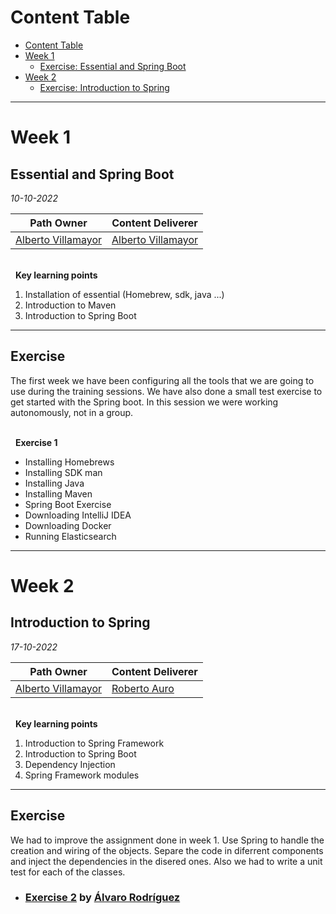 # Content Table
- [Content Table](#content-table)
- [Week 1](#week-1)
  - [Exercise: Essential and Spring Boot](#essential-and-spring-boot)
- [Week 2](#week-2)
  - [Exercise: Introduction to Spring](#introduction-to-spring)


----------------------------------------------------------------
# Week 1

## Essential and Spring Boot

*10-10-2022*

| **Path Owner** | **Content Deliverer** | 
| --- | --- | 
| [Alberto Villamayor](https://github.com/avillamayordevega) | [Alberto Villamayor](https://github.com/avillamayordevega)| 

\
&nbsp; <!-- (Do not change this and above line PLEASE!!!) -->
**Key learning points** <!-- (Do not change this line!!!) -->
1. Installation of essential (Homebrew, sdk, java ...)
2. Introduction to Maven
3. Introduction to Spring Boot

****

## Exercise
The first week we have been configuring all the tools that we are going to use during the training sessions.
We have also done a small test exercise to get started with the Spring boot. In this session we were working autonomously, not in a group.
<!-- Comment wheter if it is autonomous or group work -->
 
\
&nbsp; <!-- (Do not change this and above line PLEASE!!!) -->
**Exercise 1**
 
- Installing Homebrews
- Installing SDK man
- Installing Java
- Installing Maven
- Spring Boot Exercise
- Downloading IntelliJ IDEA
- Downloading Docker
- Running Elasticsearch

----------------------------------------------------------------
# Week 2

## Introduction to Spring

*17-10-2022*

| **Path Owner** | **Content Deliverer** | 
| --- | --- | 
| [Alberto Villamayor](https://github.com/avillamayordevega) | [Roberto Auro](https://github.com/robertoaz)|

\
&nbsp; <!-- (Do not change this and above line PLEASE!!!) -->
**Key learning points** <!-- (Do not change this line!!!) -->
1. Introduction to Spring Framework
2. Introduction to Spring Boot
3. Dependency Injection
4. Spring Framework modules

****

## Exercise
We had to improve the assignment done in week 1. Use Spring to handle the creation and wiring of the objects.
Separe the code in diferrent components and inject the dependencies in the disered ones.
Also we had to write a unit test for each of the classes.

- ### [Exercise 2](https://github.com/alvarorg14/W2_SpringBoot) by [Álvaro Rodríguez](https://github.com/alvarorg14)




